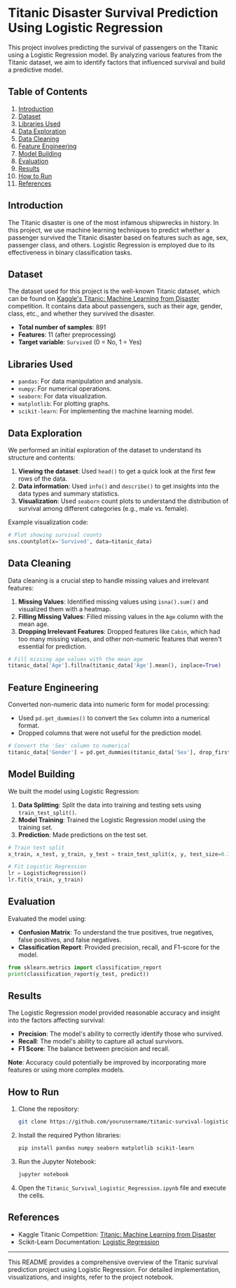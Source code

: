 # Titanic Disaster Survival Prediction Using Logistic Regression

This project involves predicting the survival of passengers on the Titanic using a Logistic Regression model. By analyzing various features from the Titanic dataset, we aim to identify factors that influenced survival and build a predictive model.

## Table of Contents

1. [Introduction](#introduction)
2. [Dataset](#dataset)
3. [Libraries Used](#libraries-used)
4. [Data Exploration](#data-exploration)
5. [Data Cleaning](#data-cleaning)
6. [Feature Engineering](#feature-engineering)
7. [Model Building](#model-building)
8. [Evaluation](#evaluation)
9. [Results](#results)
10. [How to Run](#how-to-run)
11. [References](#references)

## Introduction

The Titanic disaster is one of the most infamous shipwrecks in history. In this project, we use machine learning techniques to predict whether a passenger survived the Titanic disaster based on features such as age, sex, passenger class, and others. Logistic Regression is employed due to its effectiveness in binary classification tasks.

## Dataset

The dataset used for this project is the well-known Titanic dataset, which can be found on [Kaggle's Titanic: Machine Learning from Disaster](https://www.kaggle.com/c/titanic) competition. It contains data about passengers, such as their age, gender, class, etc., and whether they survived the disaster.

- **Total number of samples**: 891
- **Features**: 11 (after preprocessing)
- **Target variable**: `Survived` (0 = No, 1 = Yes)

## Libraries Used

- `pandas`: For data manipulation and analysis.
- `numpy`: For numerical operations.
- `seaborn`: For data visualization.
- `matplotlib`: For plotting graphs.
- `scikit-learn`: For implementing the machine learning model.

## Data Exploration

We performed an initial exploration of the dataset to understand its structure and contents:

1. **Viewing the dataset**: Used `head()` to get a quick look at the first few rows of the data.
2. **Data information**: Used `info()` and `describe()` to get insights into the data types and summary statistics.
3. **Visualization**: Used `seaborn` count plots to understand the distribution of survival among different categories (e.g., male vs. female).

Example visualization code:

```python
# Plot showing survival counts
sns.countplot(x='Survived', data=titanic_data)
```

## Data Cleaning

Data cleaning is a crucial step to handle missing values and irrelevant features:

1. **Missing Values**: Identified missing values using `isna().sum()` and visualized them with a heatmap.
2. **Filling Missing Values**: Filled missing values in the `Age` column with the mean age.
3. **Dropping Irrelevant Features**: Dropped features like `Cabin`, which had too many missing values, and other non-numeric features that weren't essential for prediction.

```python
# Fill missing age values with the mean age
titanic_data['Age'].fillna(titanic_data['Age'].mean(), inplace=True)
```

## Feature Engineering

Converted non-numeric data into numeric form for model processing:

- Used `pd.get_dummies()` to convert the `Sex` column into a numerical format.
- Dropped columns that were not useful for the prediction model.

```python
# Convert the 'Sex' column to numerical
titanic_data['Gender'] = pd.get_dummies(titanic_data['Sex'], drop_first=True)
```

## Model Building

We built the model using Logistic Regression:

1. **Data Splitting**: Split the data into training and testing sets using `train_test_split()`.
2. **Model Training**: Trained the Logistic Regression model using the training set.
3. **Prediction**: Made predictions on the test set.

```python
# Train test split
x_train, x_test, y_train, y_test = train_test_split(x, y, test_size=0.33, random_state=42)

# Fit Logistic Regression
lr = LogisticRegression()
lr.fit(x_train, y_train)
```

## Evaluation

Evaluated the model using:

- **Confusion Matrix**: To understand the true positives, true negatives, false positives, and false negatives.
- **Classification Report**: Provided precision, recall, and F1-score for the model.

```python
from sklearn.metrics import classification_report
print(classification_report(y_test, predict))
```

## Results

The Logistic Regression model provided reasonable accuracy and insight into the factors affecting survival:

- **Precision**: The model's ability to correctly identify those who survived.
- **Recall**: The model's ability to capture all actual survivors.
- **F1 Score**: The balance between precision and recall.

**Note**: Accuracy could potentially be improved by incorporating more features or using more complex models.

## How to Run

1. Clone the repository:

    ```bash
    git clone https://github.com/yourusername/titanic-survival-logistic-regression.git
    ```

2. Install the required Python libraries:

    ```bash
    pip install pandas numpy seaborn matplotlib scikit-learn
    ```

3. Run the Jupyter Notebook:

    ```bash
    jupyter notebook
    ```

4. Open the `Titanic_Survival_Logistic_Regression.ipynb` file and execute the cells.

## References

- Kaggle Titanic Competition: [Titanic: Machine Learning from Disaster](https://www.kaggle.com/c/titanic)
- Scikit-Learn Documentation: [Logistic Regression](https://scikit-learn.org/stable/modules/generated/sklearn.linear_model.LogisticRegression.html)

---

This README provides a comprehensive overview of the Titanic survival prediction project using Logistic Regression. For detailed implementation, visualizations, and insights, refer to the project notebook.
